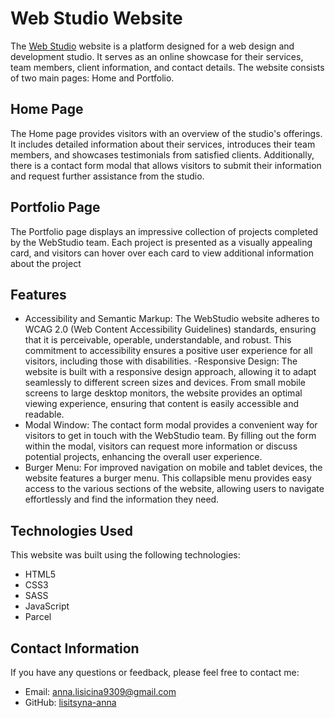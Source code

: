 # Web Studio Website

The [Web Studio](https://lisitsyna-anna.github.io/webstudio/) website is a platform designed for a
web design and development studio. It serves as an online showcase for their services, team members,
client information, and contact details. The website consists of two main pages: Home and Portfolio.

## Home Page

The Home page provides visitors with an overview of the studio's offerings. It includes detailed
information about their services, introduces their team members, and showcases testimonials from
satisfied clients. Additionally, there is a contact form modal that allows visitors to submit their
information and request further assistance from the studio.

## Portfolio Page

The Portfolio page displays an impressive collection of projects completed by the WebStudio team.
Each project is presented as a visually appealing card, and visitors can hover over each card to
view additional information about the project

## Features

- Accessibility and Semantic Markup: The WebStudio website adheres to WCAG 2.0 (Web Content
  Accessibility Guidelines) standards, ensuring that it is perceivable, operable, understandable,
  and robust. This commitment to accessibility ensures a positive user experience for all visitors,
  including those with disabilities. -Responsive Design: The website is built with a responsive
  design approach, allowing it to adapt seamlessly to different screen sizes and devices. From small
  mobile screens to large desktop monitors, the website provides an optimal viewing experience,
  ensuring that content is easily accessible and readable.
- Modal Window: The contact form modal provides a convenient way for visitors to get in touch with
  the WebStudio team. By filling out the form within the modal, visitors can request more
  information or discuss potential projects, enhancing the overall user experience.
- Burger Menu: For improved navigation on mobile and tablet devices, the website features a burger
  menu. This collapsible menu provides easy access to the various sections of the website, allowing
  users to navigate effortlessly and find the information they need.

## Technologies Used

This website was built using the following technologies:

- HTML5
- CSS3
- SASS
- JavaScript
- Parcel

## Contact Information

If you have any questions or feedback, please feel free to contact me:

- Email: [anna.lisicina9309@gmail.com](mailto:anna.lisicina9309@gmail.com)
- GitHub: [lisitsyna-anna](https://github.com/lisitsyna-anna)
